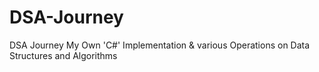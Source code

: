 # DSA-Journey
DSA Journey
My Own 'C#' Implementation & various Operations on Data Structures and Algorithms
